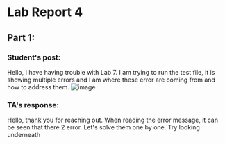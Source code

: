 # Lab Report 4

## Part 1:
### Student's post:
Hello, I have having trouble with Lab 7. I am trying to run the test file, it is showing multiple errors
and I am where these error are coming from and how to address them.
![image](https://github.com/niktion9/cse15l-lab-reports/assets/150311091/69bad620-a3e9-4ebf-891f-f5dd58458ea7)

### TA's response:
Hello, thank you for reaching out. When reading the error message, it can be seen that there 2 error. Let's solve them one by one.
Try looking underneath 
